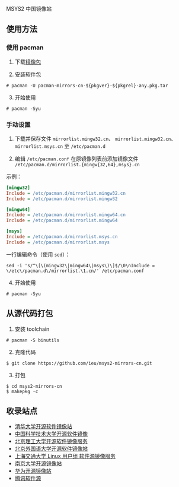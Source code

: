 MSYS2 中国镜像站

## 使用方法

### 使用 pacman

1. 下载[镜像包](https://github.com/ieu/msys2-mirrors-cn/releases)

2. 安装软件包

```shell
# pacman -U pacman-mirrors-cn-${pkgver}-${pkgrel}-any.pkg.tar
```

3. 开始使用

```shell
# pacman -Syu
```

### 手动设置

1. 下载并保存文件 `mirrorlist.mingw32.cn`、 `mirrorlist.mingw32.cn`、 `mirrorlist.msys.cn` 至 `/etc/pacman.d`

2. 编辑 `/etc/pacman.conf` 在原镜像列表前添加镜像文件 `/etc/pacman.d/mirrorlist.{mingw{32,64},msys}.cn`

示例：
```ini
[mingw32]
Include = /etc/pacman.d/mirrorlist.mingw32.cn
Include = /etc/pacman.d/mirrorlist.mingw32

[mingw64]
Include = /etc/pacman.d/mirrorlist.mingw64.cn
Include = /etc/pacman.d/mirrorlist.mingw64

[msys]
Include = /etc/pacman.d/mirrorlist.msys.cn
Include = /etc/pacman.d/mirrorlist.msys
```

一行编辑命令（使用 `sed`）：
```shell
sed -i 's/^\[\(mingw32\|mingw64\|msys\)\]$/\0\nInclude = \/etc\/pacman.d\/mirrorlist.\1.cn/' /etc/pacman.conf
```

4. 开始使用

```shell
# pacman -Syu
```

## 从源代码打包

1. 安装 toolchain

```shell
# pacman -S binutils
```

2. 克隆代码

```shell
$ git clone https://github.com/ieu/msys2-mirrors-cn.git
```

3. 打包

```shell
$ cd msys2-mirrors-cn
$ makepkg -c
```

## 收录站点

* [清华大学开源软件镜像站](https://mirrors.tuna.tsinghua.edu.cn/)
* [中国科学技术大学开源软件镜像](https://mirrors.ustc.edu.cn/)
* [北京理工大学开源软件镜像服务](https://mirror.bit.edu.cn/)
* [北京外国语大学开源软件镜像站](https://mirrors.bfsu.edu.cn/)
* [上海交通大学 Linux 用户组 软件源镜像服务](https://mirrors.sjtug.sjtu.edu.cn/)
* [南京大学开源镜像站](https://mirrors.nju.edu.cn/)
* [华为开源镜像站](https://mirrors.huaweicloud.com/)
* [腾讯软件源](https://mirrors.cloud.tencent.com/)
